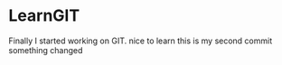 # LearnGIT
Finally I started working on GIT.
nice to learn
this is my second commit
something changed

